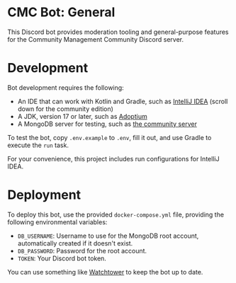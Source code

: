 # CMC Bot: General

This Discord bot provides moderation tooling and general-purpose features for the Community Management Community
Discord server.

# Development

Bot development requires the following:

- An IDE that can work with Kotlin and Gradle,
  such as [IntelliJ IDEA](https://www.jetbrains.com/idea/download/?section=windows)
  (scroll down for the community edition)
- A JDK, version 17 or later, such as [Adoptium](https://adoptium.net/)
- A MongoDB server for testing, such as [the community server](https://www.mongodb.com/try/download/community)

To test the bot, copy `.env.example` to `.env`, fill it out, and use Gradle to execute the `run` task.

For your convenience, this project includes run configurations for IntelliJ IDEA.

# Deployment

To deploy this bot, use the provided `docker-compose.yml` file, providing the following environmental variables:

- `DB_USERNAME`: Username to use for the MongoDB root account, automatically created if it doesn't exist.
- `DB_PASSWORD`: Password for the root account.
- `TOKEN`: Your Discord bot token.

You can use something like [Watchtower](https://containrrr.dev/watchtower/) to keep the bot up to date.
